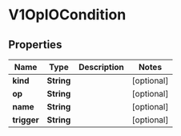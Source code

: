 
# V1OpIOCondition

## Properties
Name | Type | Description | Notes
------------ | ------------- | ------------- | -------------
**kind** | **String** |  |  [optional]
**op** | **String** |  |  [optional]
**name** | **String** |  |  [optional]
**trigger** | **String** |  |  [optional]



